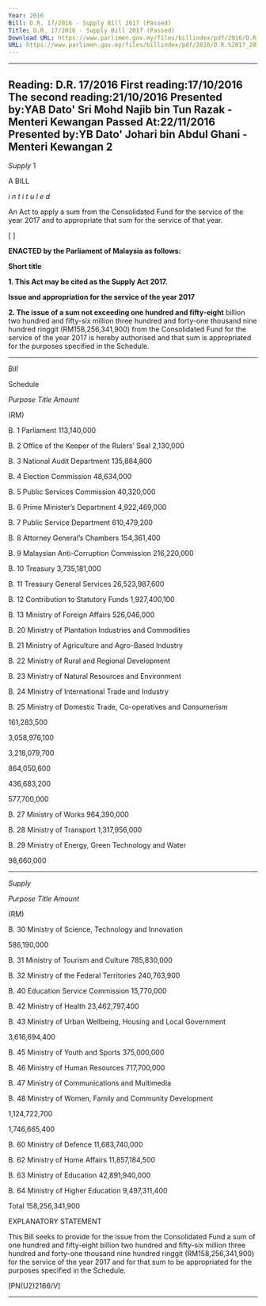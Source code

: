 ```yaml
---
Year: 2016
Bill: D.R. 17/2016 - Supply Bill 2017 (Passed)
Title: D.R. 17/2016 - Supply Bill 2017 (Passed)
Download URL: https://www.parlimen.gov.my/files/billindex/pdf/2016/D.R.%2017_2016%20(eng).pdf
URL: https://www.parlimen.gov.my/files/billindex/pdf/2016/D.R.%2017_2016%20(eng).pdf
---
```

---
Reading:
D.R. 17/2016
First reading:17/10/2016
The second reading:21/10/2016
Presented by:YAB Dato' Sri Mohd Najib bin Tun Razak - Menteri Kewangan
Passed At:22/11/2016
Presented by:YB Dato' Johari  bin Abdul Ghani - Menteri Kewangan 2
---

_Supply_ 1

A BILL

_i n t i t u l e d_

An Act to apply a sum from the Consolidated Fund for the service
of the year 2017 and to appropriate that sum for the service of
that year.

[ ]

**ENACTED by the Parliament of Malaysia as follows:**

**Short title**

**1. This Act may be cited as the Supply Act 2017.**

**Issue and appropriation for the service of the year 2017**

**2. The issue of a sum not exceeding one hundred and fifty-eight**
billion two hundred and fifty-six million three hundred and
forty-one thousand nine hundred ringgit (RM158,256,341,900)
from the Consolidated Fund for the service of the year 2017 is
hereby authorised and that sum is appropriated for the purposes
specified in the Schedule.


-----

_Bill_

Schedule

_Purpose_ _Title_ _Amount_

(RM)

B. 1 Parliament 113,140,000

B. 2 Office of the Keeper of the Rulers’ Seal 2,130,000

B. 3 National Audit Department 135,884,800

B. 4 Election Commission 48,634,000

B. 5 Public Services Commission 40,320,000

B. 6 Prime Minister’s Department 4,922,469,000

B. 7 Public Service Department 610,479,200

B. 8 Attorney General’s Chambers 154,361,400

B. 9 Malaysian Anti-Corruption Commission 216,220,000

B. 10 Treasury 3,735,181,000

B. 11 Treasury General Services 26,523,987,600

B. 12 Contribution to Statutory Funds 1,927,400,100

B. 13 Ministry of Foreign Affairs 526,046,000


B. 20 Ministry of Plantation Industries and
Commodities

B. 21 Ministry of Agriculture and Agro-Based
Industry

B. 22 Ministry of Rural and Regional
Development

B. 23 Ministry of Natural Resources and
Environment

B. 24 Ministry of International Trade and
Industry

B. 25 Ministry of Domestic Trade,
Co-operatives and Consumerism


161,283,500

3,058,976,100

3,218,079,700

864,050,600

436,683,200

577,700,000


B. 27 Ministry of Works 964,390,000

B. 28 Ministry of Transport 1,317,956,000


B. 29 Ministry of Energy, Green Technology
and Water


98,660,000


-----

_Supply_

_Purpose_ _Title_ _Amount_

(RM)


B. 30 Ministry of Science, Technology and
Innovation


586,190,000


B. 31 Ministry of Tourism and Culture 785,830,000

B. 32 Ministry of the Federal Territories 240,763,900

B. 40 Education Service Commission 15,770,000

B. 42 Ministry of Health 23,462,797,400


B. 43 Ministry of Urban Wellbeing, Housing
and Local Government


3,616,694,400


B. 45 Ministry of Youth and Sports 375,000,000

B. 46 Ministry of Human Resources 717,700,000


B. 47 Ministry of Communications and
Multimedia

B. 48 Ministry of Women, Family and
Community Development


1,124,722,700

1,746,665,400


B. 60 Ministry of Defence 11,683,740,000

B. 62 Ministry of Home Affairs 11,857,184,500

B. 63 Ministry of Education 42,891,940,000

B. 64 Ministry of Higher Education 9,497,311,400

Total 158,256,341,900

EXPLANATORY STATEMENT

This Bill seeks to provide for the issue from the Consolidated Fund a sum
of one hundred and fifty-eight billion two hundred and fifty-six million three
hundred and forty-one thousand nine hundred ringgit (RM158,256,341,900)
for the service of the year 2017 and for that sum to be appropriated for the
purposes specified in the Schedule.

[PN(U2)2166/V]


-----

